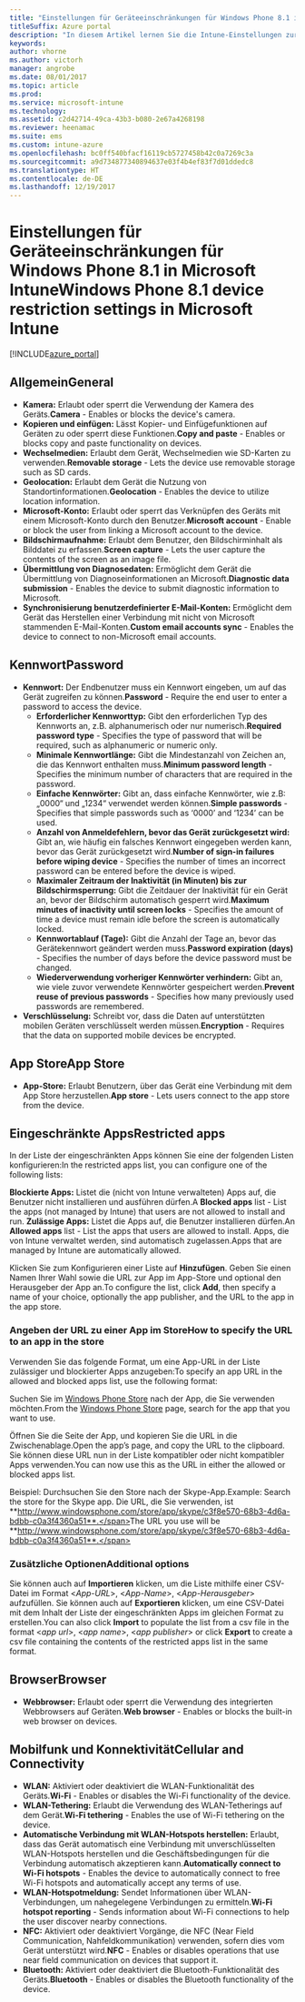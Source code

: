 ```yaml
---
title: "Einstellungen für Geräteeinschränkungen für Windows Phone 8.1 in Intune"
titleSuffix: Azure portal
description: "In diesem Artikel lernen Sie die Intune-Einstellungen zur Steuerung von Geräteeinstellungen und -funktionen auf Windows Phone 8.1-Geräten kennen."
keywords: 
author: vhorne
ms.author: victorh
manager: angrobe
ms.date: 08/01/2017
ms.topic: article
ms.prod: 
ms.service: microsoft-intune
ms.technology: 
ms.assetid: c2d42714-49ca-43b3-b080-2e67a4268198
ms.reviewer: heenamac
ms.suite: ems
ms.custom: intune-azure
ms.openlocfilehash: bc0ff540bfacf16119cb5727458b42c0a7269c3a
ms.sourcegitcommit: a9d734877340894637e03f4b4ef83f7d01ddedc8
ms.translationtype: HT
ms.contentlocale: de-DE
ms.lasthandoff: 12/19/2017
---
```

# <a name="windows-phone-81-device-restriction-settings-in-microsoft-intune"></a><span data-ttu-id="ce385-103">Einstellungen für Geräteeinschränkungen für Windows Phone 8.1 in Microsoft Intune</span><span class="sxs-lookup"><span data-stu-id="ce385-103">Windows Phone 8.1 device restriction settings in Microsoft Intune</span></span>

[!INCLUDE[azure_portal](./includes/azure_portal.md)]

## <a name="general"></a><span data-ttu-id="ce385-104">Allgemein</span><span class="sxs-lookup"><span data-stu-id="ce385-104">General</span></span>

-   <span data-ttu-id="ce385-105">**Kamera:** Erlaubt oder sperrt die Verwendung der Kamera des Geräts.</span><span class="sxs-lookup"><span data-stu-id="ce385-105">**Camera** - Enables or blocks the device's camera.</span></span>
-   <span data-ttu-id="ce385-106">**Kopieren und einfügen:** Lässt Kopier- und Einfügefunktionen auf Geräten zu oder sperrt diese Funktionen.</span><span class="sxs-lookup"><span data-stu-id="ce385-106">**Copy and paste** - Enables or blocks copy and paste functionality on devices.</span></span>
-   <span data-ttu-id="ce385-107">**Wechselmedien:** Erlaubt dem Gerät, Wechselmedien wie SD-Karten zu verwenden.</span><span class="sxs-lookup"><span data-stu-id="ce385-107">**Removable storage** - Lets the device use removable storage such as SD cards.</span></span>
-   <span data-ttu-id="ce385-108">**Geolocation:** Erlaubt dem Gerät die Nutzung von Standortinformationen.</span><span class="sxs-lookup"><span data-stu-id="ce385-108">**Geolocation** - Enables the device to utilize location information.</span></span>
-   <span data-ttu-id="ce385-109">**Microsoft-Konto:** Erlaubt oder sperrt das Verknüpfen des Geräts mit einem Microsoft-Konto durch den Benutzer.</span><span class="sxs-lookup"><span data-stu-id="ce385-109">**Microsoft account** - Enable or block the user from linking a Microsoft account to the device.</span></span>
-   <span data-ttu-id="ce385-110">**Bildschirmaufnahme:** Erlaubt dem Benutzer, den Bildschirminhalt als Bilddatei zu erfassen.</span><span class="sxs-lookup"><span data-stu-id="ce385-110">**Screen capture** - Lets the user capture the contents of the screen as an image file.</span></span>
-   <span data-ttu-id="ce385-111">**Übermittlung von Diagnosedaten:** Ermöglicht dem Gerät die Übermittlung von Diagnoseinformationen an Microsoft.</span><span class="sxs-lookup"><span data-stu-id="ce385-111">**Diagnostic data submission** - Enables the device to submit diagnostic information to Microsoft.</span></span>
-   <span data-ttu-id="ce385-112">**Synchronisierung benutzerdefinierter E-Mail-Konten:** Ermöglicht dem Gerät das Herstellen einer Verbindung mit nicht von Microsoft stammenden E-Mail-Konten.</span><span class="sxs-lookup"><span data-stu-id="ce385-112">**Custom email accounts sync** - Enables the device to connect to non-Microsoft email accounts.</span></span>

## <a name="password"></a><span data-ttu-id="ce385-113">Kennwort</span><span class="sxs-lookup"><span data-stu-id="ce385-113">Password</span></span>

-   <span data-ttu-id="ce385-114">**Kennwort:** Der Endbenutzer muss ein Kennwort eingeben, um auf das Gerät zugreifen zu können.</span><span class="sxs-lookup"><span data-stu-id="ce385-114">**Password** - Require the end user to enter a password to access the device.</span></span>
    -   <span data-ttu-id="ce385-115">**Erforderlicher Kennworttyp:** Gibt den erforderlichen Typ des Kennworts an, z.B. alphanumerisch oder nur numerisch.</span><span class="sxs-lookup"><span data-stu-id="ce385-115">**Required password type** - Specifies the type of password that will be required, such as alphanumeric or numeric only.</span></span>
    -   <span data-ttu-id="ce385-116">**Minimale Kennwortlänge:** Gibt die Mindestanzahl von Zeichen an, die das Kennwort enthalten muss.</span><span class="sxs-lookup"><span data-stu-id="ce385-116">**Minimum password length** - Specifies the minimum number of characters that are required in the password.</span></span>
    -   <span data-ttu-id="ce385-117">**Einfache Kennwörter:** Gibt an, dass einfache Kennwörter, wie z.B: „0000“ und „1234“ verwendet werden können.</span><span class="sxs-lookup"><span data-stu-id="ce385-117">**Simple passwords** - Specifies that simple passwords such as ‘0000’ and ‘1234’ can be used.</span></span>
    -   <span data-ttu-id="ce385-118">**Anzahl von Anmeldefehlern, bevor das Gerät zurückgesetzt wird:** Gibt an, wie häufig ein falsches Kennwort eingegeben werden kann, bevor das Gerät zurückgesetzt wird.</span><span class="sxs-lookup"><span data-stu-id="ce385-118">**Number of sign-in failures before wiping device** - Specifies the number of times an incorrect password can be entered before the device is wiped.</span></span>
    -   <span data-ttu-id="ce385-119">**Maximaler Zeitraum der Inaktivität (in Minuten) bis zur Bildschirmsperrung:** Gibt die Zeitdauer der Inaktivität für ein Gerät an, bevor der Bildschirm automatisch gesperrt wird.</span><span class="sxs-lookup"><span data-stu-id="ce385-119">**Maximum minutes of inactivity until screen locks** - Specifies the amount of time a device must remain idle before the screen is automatically locked.</span></span>
    -   <span data-ttu-id="ce385-120">**Kennwortablauf (Tage):** Gibt die Anzahl der Tage an, bevor das Gerätekennwort geändert werden muss.</span><span class="sxs-lookup"><span data-stu-id="ce385-120">**Password expiration (days)** - Specifies the number of days before the device password must be changed.</span></span>
    -   <span data-ttu-id="ce385-121">**Wiederverwendung vorheriger Kennwörter verhindern:** Gibt an, wie viele zuvor verwendete Kennwörter gespeichert werden.</span><span class="sxs-lookup"><span data-stu-id="ce385-121">**Prevent reuse of previous passwords** - Specifies how many previously used passwords are remembered.</span></span>
-   <span data-ttu-id="ce385-122">**Verschlüsselung:** Schreibt vor, dass die Daten auf unterstützten mobilen Geräten verschlüsselt werden müssen.</span><span class="sxs-lookup"><span data-stu-id="ce385-122">**Encryption** - Requires that the data on supported mobile devices be encrypted.</span></span>

## <a name="app-store"></a><span data-ttu-id="ce385-123">App Store</span><span class="sxs-lookup"><span data-stu-id="ce385-123">App Store</span></span>

-   <span data-ttu-id="ce385-124">**App-Store:** Erlaubt Benutzern, über das Gerät eine Verbindung mit dem App Store herzustellen.</span><span class="sxs-lookup"><span data-stu-id="ce385-124">**App store** - Lets users connect to the app store from the device.</span></span>

## <a name="restricted-apps"></a><span data-ttu-id="ce385-125">Eingeschränkte Apps</span><span class="sxs-lookup"><span data-stu-id="ce385-125">Restricted apps</span></span>

<span data-ttu-id="ce385-126">In der Liste der eingeschränkten Apps können Sie eine der folgenden Listen konfigurieren:</span><span class="sxs-lookup"><span data-stu-id="ce385-126">In the restricted apps list, you can configure one of the following lists:</span></span>

<span data-ttu-id="ce385-127">**Blockierte Apps:** Listet die (nicht von Intune verwalteten) Apps auf, die Benutzer nicht installieren und ausführen dürfen.</span><span class="sxs-lookup"><span data-stu-id="ce385-127">A **Blocked apps** list - List the apps (not managed by Intune) that users are not allowed to install and run.</span></span>
<span data-ttu-id="ce385-128">**Zulässige Apps:** Listet die Apps auf, die Benutzer installieren dürfen.</span><span class="sxs-lookup"><span data-stu-id="ce385-128">An **Allowed apps** list - List the apps that users are allowed to install.</span></span> <span data-ttu-id="ce385-129">Apps, die von Intune verwaltet werden, sind automatisch zugelassen.</span><span class="sxs-lookup"><span data-stu-id="ce385-129">Apps that are managed by Intune are automatically allowed.</span></span>

<span data-ttu-id="ce385-130">Klicken Sie zum Konfigurieren einer Liste auf **Hinzufügen**. Geben Sie einen Namen Ihrer Wahl sowie die URL zur App im App-Store und optional den Herausgeber der App an.</span><span class="sxs-lookup"><span data-stu-id="ce385-130">To configure the list, click **Add**, then specify a name of your choice, optionally the app publisher, and the URL to the app in the app store.</span></span>

### <a name="how-to-specify-the-url-to-an-app-in-the-store"></a><span data-ttu-id="ce385-131">Angeben der URL zu einer App im Store</span><span class="sxs-lookup"><span data-stu-id="ce385-131">How to specify the URL to an app in the store</span></span>

<span data-ttu-id="ce385-132">Verwenden Sie das folgende Format, um eine App-URL in der Liste zulässiger und blockierter Apps anzugeben:</span><span class="sxs-lookup"><span data-stu-id="ce385-132">To specify an app URL in the allowed and blocked apps list, use the following format:</span></span>

<span data-ttu-id="ce385-133">Suchen Sie im [Windows Phone Store](https://www.microsoft.com/store/apps/windows-phone) nach der App, die Sie verwenden möchten.</span><span class="sxs-lookup"><span data-stu-id="ce385-133">From the [Windows Phone Store](https://www.microsoft.com/store/apps/windows-phone) page, search for the app that you want to use.</span></span>

<span data-ttu-id="ce385-134">Öffnen Sie die Seite der App, und kopieren Sie die URL in die Zwischenablage.</span><span class="sxs-lookup"><span data-stu-id="ce385-134">Open the app’s page, and copy the URL to the clipboard.</span></span> <span data-ttu-id="ce385-135">Sie können diese URL nun in der Liste kompatibler oder nicht kompatibler Apps verwenden.</span><span class="sxs-lookup"><span data-stu-id="ce385-135">You can now use this as the URL in either the allowed or blocked apps list.</span></span>

<span data-ttu-id="ce385-136">Beispiel: Durchsuchen Sie den Store nach der Skype-App.</span><span class="sxs-lookup"><span data-stu-id="ce385-136">Example: Search the store for the Skype app.</span></span> <span data-ttu-id="ce385-137">Die URL, die Sie verwenden, ist **http://www.windowsphone.com/store/app/skype/c3f8e570-68b3-4d6a-bdbb-c0a3f4360a51**.</span><span class="sxs-lookup"><span data-stu-id="ce385-137">The URL you use will be **http://www.windowsphone.com/store/app/skype/c3f8e570-68b3-4d6a-bdbb-c0a3f4360a51**.</span></span>



### <a name="additional-options"></a><span data-ttu-id="ce385-138">Zusätzliche Optionen</span><span class="sxs-lookup"><span data-stu-id="ce385-138">Additional options</span></span>

<span data-ttu-id="ce385-139">Sie können auch auf **Importieren** klicken, um die Liste mithilfe einer CSV-Datei im Format <*App-URL*>, <*App-Name*>, <*App-Herausgeber*> aufzufüllen. Sie können auch auf **Exportieren** klicken, um eine CSV-Datei mit dem Inhalt der Liste der eingeschränkten Apps im gleichen Format zu erstellen.</span><span class="sxs-lookup"><span data-stu-id="ce385-139">You can also click **Import** to populate the list from a csv file in the format <*app url*>, <*app name*>, <*app publisher*> or click **Export** to create a csv file containing the contents of the restricted apps list in the same format.</span></span>


## <a name="browser"></a><span data-ttu-id="ce385-140">Browser</span><span class="sxs-lookup"><span data-stu-id="ce385-140">Browser</span></span>

-   <span data-ttu-id="ce385-141">**Webbrowser:** Erlaubt oder sperrt die Verwendung des integrierten Webbrowsers auf Geräten.</span><span class="sxs-lookup"><span data-stu-id="ce385-141">**Web browser** - Enables or blocks the built-in web browser on devices.</span></span>

## <a name="cellular-and-connectivity"></a><span data-ttu-id="ce385-142">Mobilfunk und Konnektivität</span><span class="sxs-lookup"><span data-stu-id="ce385-142">Cellular and Connectivity</span></span>

-   <span data-ttu-id="ce385-143">**WLAN:** Aktiviert oder deaktiviert die WLAN-Funktionalität des Geräts.</span><span class="sxs-lookup"><span data-stu-id="ce385-143">**Wi-Fi** - Enables or disables the Wi-Fi functionality of the device.</span></span>
-   <span data-ttu-id="ce385-144">**WLAN-Tethering:** Erlaubt die Verwendung des WLAN-Tetherings auf dem Gerät.</span><span class="sxs-lookup"><span data-stu-id="ce385-144">**Wi-Fi tethering** - Enables the use of Wi-Fi tethering on the device.</span></span>
-   <span data-ttu-id="ce385-145">**Automatische Verbindung mit WLAN-Hotspots herstellen:** Erlaubt, dass das Gerät automatisch eine Verbindung mit unverschlüsselten WLAN-Hotspots herstellen und die Geschäftsbedingungen für die Verbindung automatisch akzeptieren kann.</span><span class="sxs-lookup"><span data-stu-id="ce385-145">**Automatically connect to Wi-Fi hotspots** - Enables the device to automatically connect to free Wi-Fi hotspots and automatically accept any terms of use.</span></span>
-   <span data-ttu-id="ce385-146">**WLAN-Hotspotmeldung:** Sendet Informationen über WLAN-Verbindungen, um nahegelegene Verbindungen zu ermitteln.</span><span class="sxs-lookup"><span data-stu-id="ce385-146">**Wi-Fi hotspot reporting** - Sends information about Wi-Fi connections to help the user discover nearby connections.</span></span>
-   <span data-ttu-id="ce385-147">**NFC:** Aktiviert oder deaktiviert Vorgänge, die NFC (Near Field Communication, Nahfeldkommunikation) verwenden, sofern dies vom Gerät unterstützt wird.</span><span class="sxs-lookup"><span data-stu-id="ce385-147">**NFC** - Enables or disables operations that use near field communication on devices that support it.</span></span>
-   <span data-ttu-id="ce385-148">**Bluetooth:** Aktiviert oder deaktiviert die Bluetooth-Funktionalität des Geräts.</span><span class="sxs-lookup"><span data-stu-id="ce385-148">**Bluetooth** - Enables or disables the Bluetooth functionality of the device.</span></span>
